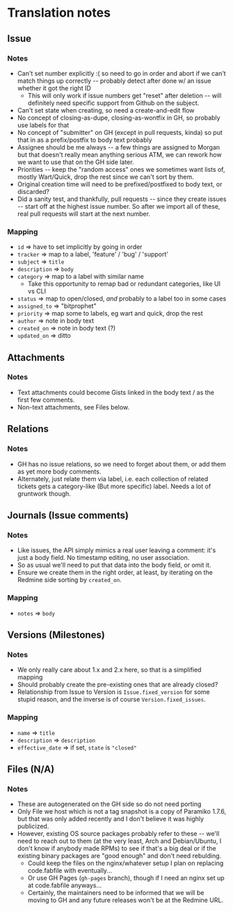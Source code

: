# Translation notes

## Issue

### Notes

* Can't set number explicitly :( so need to go in order and abort if we can't match things up correctly -- probably detect after done w/ an issue whether it got the right ID
    * This will only work if issue numbers get "reset" after deletion -- will definitely need specific support from Github on the subject.
* Can't set state when creating, so need a create-and-edit flow
* No concept of closing-as-dupe, closing-as-wontfix in GH, so probably use labels for that
* No concept of "submitter" on GH (except in pull requests, kinda) so put that in as a prefix/postfix to body text probably
* Assignee should be me always -- a few things are assigned to Morgan but that doesn't really mean anything serious ATM, we can rework how we want to use that on the GH side later.
* Priorities -- keep the "random access" ones we sometimes want lists of, mostly Wart/Quick, drop the rest since we can't sort by them.
* Original creation time will need to be prefixed/postfixed to body text, or discarded?
* Did a sanity test, and thankfully, pull requests -- since they create issues -- start off at the highest issue number. So after we import all of these, real pull requests will start at the next number.

### Mapping

* `id` => have to set implicitly by going in order
* `tracker` => map to a label, 'feature' / 'bug' / 'support'
* `subject` => `title`
* `description` => `body`
* `category` => map to a label with similar name
    * Take this opportunity to remap bad or redundant categories, like UI vs CLI
* `status` => map to open/closed, *and* probably to a label too in some cases
* `assigned_to` => "bitprophet"
* `priority` => map some to labels, eg wart and quick, drop the rest
* `author` => note in body text
* `created_on` => note in body text (?)
* `updated_on` => ditto


## Attachments

### Notes

* Text attachments could become Gists linked in the body text / as the first few comments.
* Non-text attachments, see Files below.


## Relations

### Notes

* GH has no issue relations, so we need to forget about them, or add them as yet more body comments.
* Alternately, just relate them via label, i.e. each collection of related tickets gets a category-like (But more specific) label. Needs a lot of gruntwork though.


## Journals (Issue comments)

### Notes

* Like issues, the API simply mimics a real user leaving a comment: it's just a body field. No timestamp editing, no user association.
* So as usual we'll need to put that data into the body field, or omit it.
* Ensure we create them in the right order, at least, by iterating on the Redmine side sorting by `created_on`.

### Mapping

* `notes` => `body`


## Versions (Milestones)

### Notes

* We only really care about 1.x and 2.x here, so that is a simplified mapping
* Should probably create the pre-existing ones that are already closed?
* Relationship from Issue to Version is `Issue.fixed_version` for some stupid
reason, and the inverse is of course `Version.fixed_issues`.

### Mapping

* `name` => `title`
* `description` => `description`
* `effective_date` => if set, `state` is `"closed"`


## Files (N/A)

### Notes

* These are autogenerated on the GH side so do not need porting
* Only File we host which is not a tag snapshot is a copy of Paramiko 1.7.6, but that was only added recently and I don't believe it was highly publicized.
* However, existing OS source packages probably refer to these -- we'll need to reach out to them (at the very least, Arch and Debian/Ubuntu, I don't know if anybody made RPMs) to see if that's a big deal or if the existing binary packages are "good enough" and don't need rebulding.
    * Could keep the files on the nginx/whatever setup I plan on replacing code.fabfile with eventually...
    * Or use GH Pages (`gh-pages` branch), though if I need an nginx set up at code.fabfile anyways...
    * Certainly, the maintainers need to be informed that we will be moving to GH and any future releases won't be at the Redmine URL.
